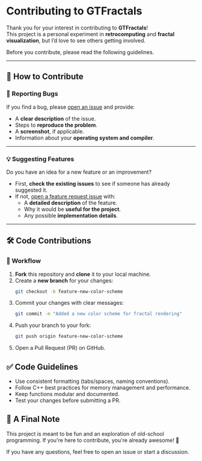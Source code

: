 # Contributing to GTFractals

Thank you for your interest in contributing to **GTFractals**!  
This project is a personal experiment in **retrocomputing** and **fractal visualization**, but I’d love to see others getting involved.  

Before you contribute, please read the following guidelines.  

---

## 📌 How to Contribute  

### 🐞 Reporting Bugs  
If you find a bug, please [open an issue](https://github.com/YOUR_USERNAME/GTFractals/issues) and provide:  
- A **clear description** of the issue.  
- Steps to **reproduce the problem**.  
- A **screenshot**, if applicable.  
- Information about your **operating system and compiler**.  

---

### 💡 Suggesting Features  
Do you have an idea for a new feature or an improvement?  
- First, **check the existing issues** to see if someone has already suggested it.  
- If not, [open a feature request issue](https://github.com/YOUR_USERNAME/GTFractals/issues) with:  
  - A **detailed description** of the feature.  
  - Why it would be **useful for the project**.  
  - Any possible **implementation details**.  

---

## 🛠️ Code Contributions  

### 🔄 Workflow  
1. **Fork** this repository and **clone** it to your local machine.  
2. Create a **new branch** for your changes:  
   ```sh
   git checkout -b feature-new-color-scheme

3. Commit your changes with clear messages:
   ```sh
   git commit -m "Added a new color scheme for fractal rendering"

4. Push your branch to your fork:
    ```sh
    git push origin feature-new-color-scheme

5. Open a Pull Request (PR) on GitHub.

## ✅ Code Guidelines
- Use consistent formatting (tabs/spaces, naming conventions).
- Follow C++ best practices for memory management and performance.
- Keep functions modular and documented.
- Test your changes before submitting a PR.

## 🙏 A Final Note
This project is meant to be fun and an exploration of old-school programming. If you're here to contribute, you're already awesome! 🎉

If you have any questions, feel free to open an issue or start a discussion.
